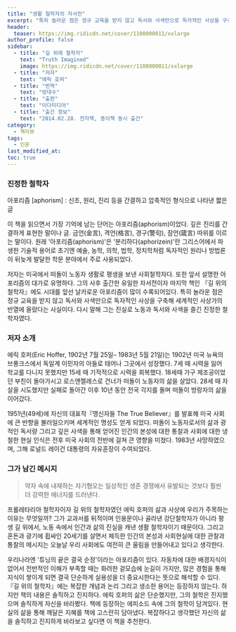 ```yaml
---
title: "생활 철학자의 자서전"
excerpt: "특히 놀라운 점은 정규 교육을 받지 않고 독서와 사색만으로 독자적인 사상을 구축해 세계적인 사상가의 반열에 올랐다는 사실이다. 다시 말해 그는 진실로 노동과 독서와 사색을 즐긴 진정한 철학자였다."
header:
  teaser: https://img.ridicdn.net/cover/1108000011/xxlarge
author_profile: false
sidebar:
  - title: "길 위에 철학자"
    text: "Truth Imagined"
    image: https://img.ridicdn.net/cover/1108000011/xxlarge
  - title: "저자"
    text: "에릭 호퍼"
  - title: "번역"
    text: "방대수"
  - title: "출판"
    text: "이다미디어"
  - title: "출간 정보"
    text: "2014.02.28. 전자책, 종이책 동시 출간"
category:
  - 책리뷰
tags:
  - 인문
last_modified_at:
toc: true
---
```


### 진정한 철학자

아포리즘 [aphorism]
: 신조, 원리, 진리 등을 간결하고 압축적인 형식으로 나타낸 짧은 글

이 책을 읽으면서 가장 기억에 남는 단어는 아포리즘(aphorism)이었다. 깊은 진리를 간결하게 표현한 말이나 글. 금언(金言), 격언(格言), 경구(警句), 잠언(箴言) 따위를 이르는 말이다. 원래 '아포리즘(aphorism)'은 '분리하다(aphorizein)'란 그리스어에서 파생한 기술적 용어로 초기엔 예술, 농학, 의학, 법학, 정치학처럼 독자적인 원리나 방법론이 뒤늦게 발달한 학문 분야에서 주로 사용되었다.

저자는 미국에서 떠돌이 노동자 생활로 평생을 보낸 사회철학자다. 또한 앞서 설명한 아포리즘의 대가로 유명하다. 그의 사후 출간한 유일한 자서전이자 마지막 책인 『길 위의 철학자』에도 시대를 앞선 날카로운 아포리즘이 많이 수록되어있다. 특히 놀라운 점은 정규 교육을 받지 않고 독서와 사색만으로 독자적인 사상을 구축해 세계적인 사상가의 반열에 올랐다는 사실이다. 다시 말해 그는 진실로 노동과 독서와 사색을 즐긴 진정한 철학자였다.

### 저자 소개

에릭 호퍼(Eric Hoffer, 1902년 7월 25일– 1983년 5월 21일)는 1902년 미국 뉴욕의 브롱크스에서 독일계 이민자의 아들로 태어나 그곳에서 성장했다. 7세 때 시력을 잃어 학교를 다니지 못했지만 15세 때 기적적으로 시력을 회복했다. 18세때 가구 제조공이었던 부친이 돌아가시고 로스앤젤레스로 건너가 떠돌이 노동자의 삶을 살았다. 28세 때 자살을 시도했지만 실패로 돌아간 이후 10년 동안 전국 각지를 돌며 떠돌이 방랑자의 삶을 이어갔다. 

1951년(49세)에 자신의 대표작『맹신자들 The True Believer』를 발표해 미국 사회에 큰 반향을 불러일으키며 세계적인 명성도 얻게 되었다. 떠돌이 노동자로서의 삶과 광적인 독서량 그리고 깊은 사색을 통해 얻어진 인간의 본성에 대한 통찰과 사회에 대한 냉철한 현실 인식은 전후 미국 사회의 전반에 걸쳐 큰 영향을 미쳤다. 1983년 사망하였으며, 그해 로널드 레이건 대통령의 자유훈장이 수여되었다.

### 그가 남긴 메시지

> 약자 속에 내재하는 자기혐오는 일상적인 생존 경쟁에서 유발되는 것보다 훨씬 더 강력한 에너지를 드러낸다.

프롤레타리아 철학자이자 길 위의 철학자였던 에릭 호퍼의 삶과 사상에 우리가 주목하는 이유는 무엇일까? 그가 교과서를 뒤적이며 인용문이나 골라낸 강단철학자가 아니라 평생 길 위에서, 노동 속에서 인간과 삶의 진실을 캐낸 생활 철학자이기 때문이다. 그리고 혼돈과 광기에 휩싸인 20세기를 살면서 체득한 인간의 본성과 사회현실에 대한 관찰과 통찰의 메시지는 오늘날 우리 사회에도 여전히 큰 울림을 만들어내고 있다고 생각한다.

우리나라엔 '튜닝의 끝은 결국 순정'이라는 아포리즘이 있다. 자동차에 대한 배경지식이 없어서 전반적인 이해가 부족할 때는 화려한 겉모습에 눈길이 가지만, 많은 경험을 통해 지식이 쌓이게 되면 결국 단순하게 실용성을 더 중요시한다는 뜻으로 해석할 수 있다. 『길 위의 철학자』에는 복잡한 개념과 논리 그리고 생소한 용어는 등장하지 않는다. 하지만 책의 내용은 솔직하고 진지하다. 에릭 호퍼의 삶은 단순했지만, 그의 철학은 진지했으며 솔직하게 자신을 바라봤다. 책에 등장하는 에피소드 속에 그의 철학이 담겨있다. 현실의 삶을 통해 깨달은 지혜를 책에 고스란히 담아냈다. 복잡하다고 생각했던 자신의 삶을 솔직하고 진지하게 바라보고 싶다면 이 책을 추천한다.